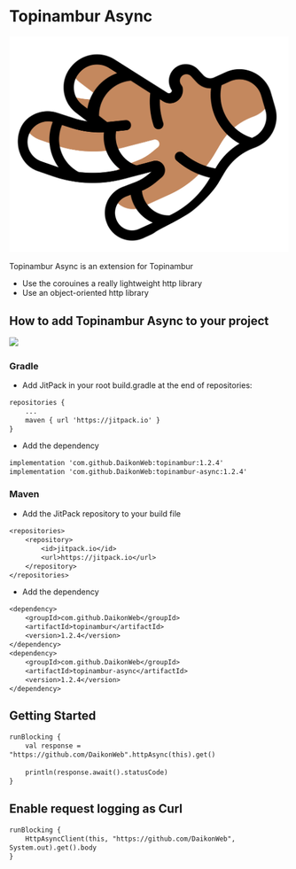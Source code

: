 # Topinambur Async

![Topinambur](./logo.svg)

Topinambur Async is an extension for Topinambur 
* Use the corouines a really lightweight http library
* Use an object-oriented http library


## How to add Topinambur Async to your project
[![](https://jitpack.io/v/daikonweb/topinambur-async.svg)](https://jitpack.io/#daikonweb/topinambur-async)

### Gradle
- Add JitPack in your root build.gradle at the end of repositories:
```
repositories {
    ...
    maven { url 'https://jitpack.io' }
}
```

- Add the dependency
```
implementation 'com.github.DaikonWeb:topinambur:1.2.4'
implementation 'com.github.DaikonWeb:topinambur-async:1.2.4'
```

### Maven
- Add the JitPack repository to your build file
```
<repositories>
    <repository>
        <id>jitpack.io</id>
        <url>https://jitpack.io</url>
    </repository>
</repositories>
```
- Add the dependency
```
<dependency>
    <groupId>com.github.DaikonWeb</groupId>
    <artifactId>topinambur</artifactId>
    <version>1.2.4</version>
</dependency>
<dependency>
    <groupId>com.github.DaikonWeb</groupId>
    <artifactId>topinambur-async</artifactId>
    <version>1.2.4</version>
</dependency>
```

## Getting Started
```
runBlocking {
    val response = "https://github.com/DaikonWeb".httpAsync(this).get()

    println(response.await().statusCode)
}
```

## Enable request logging as Curl
```
runBlocking { 
    HttpAsyncClient(this, "https://github.com/DaikonWeb", System.out).get().body
}
```
